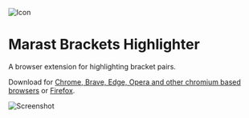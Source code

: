 ![Icon](https://user-images.githubusercontent.com/14146321/188927822-51e28c56-cf6c-4278-bb0e-0c592ace6eaf.png)

# Marast Brackets Highlighter

A browser extension for highlighting bracket pairs.

Download for [Chrome, Brave, Edge, Opera and other chromium based browsers](https://chrome.google.com/webstore/detail/njhimkfjocheplmeecobogicplepmolo) 
or [Firefox](https://addons.mozilla.org/en-US/firefox/addon/marast-brackets-highlighter/).

![Screenshot](https://user-images.githubusercontent.com/14146321/188927788-bc928546-2e18-45f6-94dc-75db6ef4e773.png)
